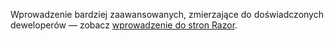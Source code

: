 Wprowadzenie bardziej zaawansowanych, zmierzające do doświadczonych deweloperów — zobacz [wprowadzenie do stron Razor](xref:razor-pages/index).
